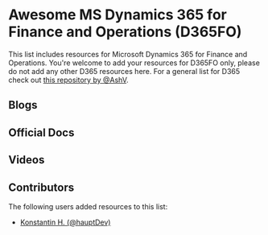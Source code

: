 # Awesome MS Dynamics 365 for Finance and Operations (D365FO)

This list includes resources for Microsoft Dynamics 365 for Finance and Operations.
You're welcome to add your resources for D365FO only, please do not add any other D365 resources here.
For a general list for D365 check out [this repository by @AshV](https://github.com/AshV/awesome-dynamics365-blogs).

## Blogs

## Official Docs

## Videos

## Contributors

The following users added resources to this list:
* [Konstantin H. (@hauptDev)](https://github.com/hauptDev)
